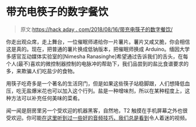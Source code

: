 # 带充电筷子的数字餐饮

> 原文:[https://hack aday . com/2018/08/16/带充电筷子的数字餐饮/](https://hackaday.com/2018/08/16/digital-dining-with-charged-chopsticks/)

你走出观众席，走上舞台，一位催眠师递给你一片薯片。薯片又咸又脆，你会相信这是真的。现在，把普通的薯片换成低钠版本，把催眠师换成 Arduino。缅因大学多感官互动媒体实验室的[Nimesha Ranasinghe]希望通过告诉我们的舌头，在每个人(最不)喜欢的微控制器控制的电脉冲的帮助下，我们品尝到的盐比食谱要求的多，来欺骗人们吃盐少的食物。

用筷子吃奇多是一个著名的生活窍门，但是如果这些筷子站稳脚跟，人们想降低血压，吃无盐爆米花也可以加入这个行列。盐是一种增味剂，所以在某种程度上，这种方法可以补充任何美味的菜肴。

闻一闻是厨房里另一个受欢迎的机器黑客，自然地，T2 触摸在手机屏幕之外也很受欢迎。你可能[在这里听到过一些好的音频技巧，我们总是](http://hackaday.com/2018/07/23/turn-a-cheap-bluetooth-speaker-into-an-audio-receiver/)[看到](http://hackaday.com/2018/06/25/nvidia-transforms-standard-video-into-slow-motion-using-ai/)令人着迷的视频。
